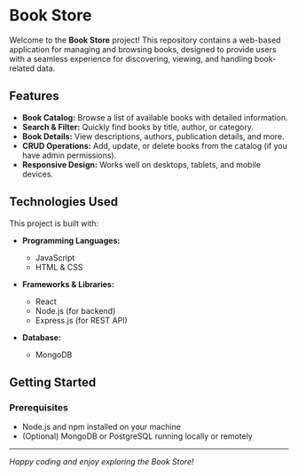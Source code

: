 # Book Store

Welcome to the **Book Store** project! This repository contains a web-based application for managing and browsing books, designed to provide users with a seamless experience for discovering, viewing, and handling book-related data.

## Features

- **Book Catalog:** Browse a list of available books with detailed information.
- **Search & Filter:** Quickly find books by title, author, or category.
- **Book Details:** View descriptions, authors, publication details, and more.
- **CRUD Operations:** Add, update, or delete books from the catalog (if you have admin permissions).
- **Responsive Design:** Works well on desktops, tablets, and mobile devices.

## Technologies Used

This project is built with:

- **Programming Languages:**  
  - JavaScript 
  - HTML & CSS

- **Frameworks & Libraries:**  
  - React   
  - Node.js (for backend)  
  - Express.js (for REST API)

- **Database:**  
  - MongoDB

## Getting Started

### Prerequisites

- Node.js and npm installed on your machine
- (Optional) MongoDB or PostgreSQL running locally or remotely



---

*Happy coding and enjoy exploring the Book Store!*
